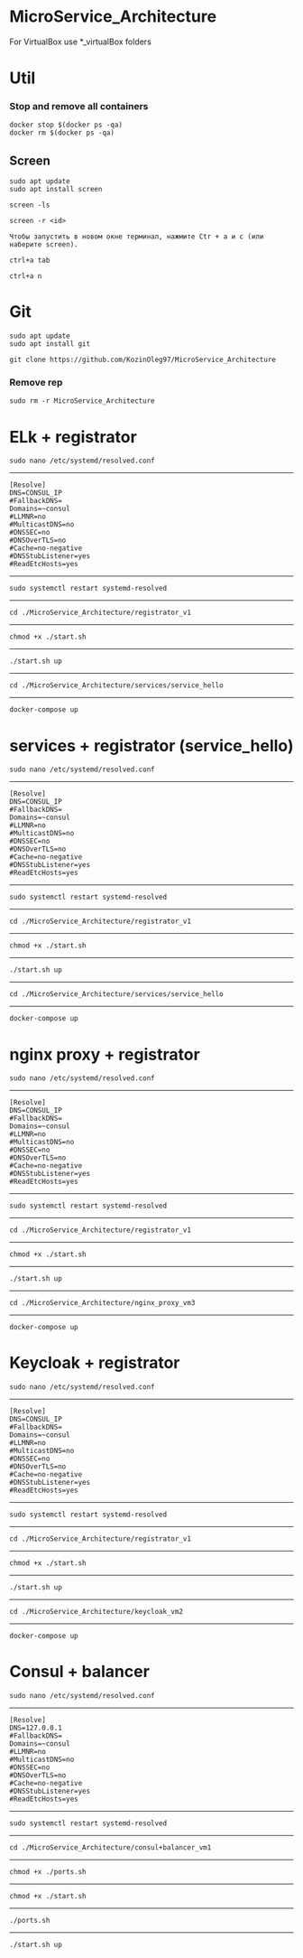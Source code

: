 # MicroService_Architecture
For VirtualBox use *_virtualBox folders

# Util

### Stop and remove all containers 

    docker stop $(docker ps -qa)
    docker rm $(docker ps -qa)

## Screen
    sudo apt update
    sudo apt install screen

    screen -ls

    screen -r <id>

    Чтобы запустить в новом окне терминал, нажмите Ctr + a и c (или наберите screen).

    ctrl+a tab
    
    ctrl+a n

    

# Git 
    sudo apt update
    sudo apt install git

    git clone https://github.com/KozinOleg97/MicroService_Architecture

### Remove rep

    sudo rm -r MicroService_Architecture

# ELk + registrator 

    sudo nano /etc/systemd/resolved.conf
---

    [Resolve]
    DNS=CONSUL_IP
    #FallbackDNS=
    Domains=~consul
    #LLMNR=no
    #MulticastDNS=no
    #DNSSEC=no
    #DNSOverTLS=no
    #Cache=no-negative
    #DNSStubListener=yes
    #ReadEtcHosts=yes

---
    sudo systemctl restart systemd-resolved
---
    cd ./MicroService_Architecture/registrator_v1
---
    chmod +x ./start.sh
---
    ./start.sh up
---
    cd ./MicroService_Architecture/services/service_hello
---
    docker-compose up


# services + registrator (service_hello)

    sudo nano /etc/systemd/resolved.conf
---

    [Resolve]
    DNS=CONSUL_IP
    #FallbackDNS=
    Domains=~consul
    #LLMNR=no
    #MulticastDNS=no
    #DNSSEC=no
    #DNSOverTLS=no
    #Cache=no-negative
    #DNSStubListener=yes
    #ReadEtcHosts=yes

---
    sudo systemctl restart systemd-resolved
---
    cd ./MicroService_Architecture/registrator_v1
---
    chmod +x ./start.sh
---
    ./start.sh up
---
    cd ./MicroService_Architecture/services/service_hello
---
    docker-compose up

# nginx proxy + registrator 

    sudo nano /etc/systemd/resolved.conf
---

    [Resolve]
    DNS=CONSUL_IP
    #FallbackDNS=
    Domains=~consul
    #LLMNR=no
    #MulticastDNS=no
    #DNSSEC=no
    #DNSOverTLS=no
    #Cache=no-negative
    #DNSStubListener=yes
    #ReadEtcHosts=yes

---
    sudo systemctl restart systemd-resolved
---
    cd ./MicroService_Architecture/registrator_v1
---
    chmod +x ./start.sh
---
    ./start.sh up
---
    cd ./MicroService_Architecture/nginx_proxy_vm3
---
    docker-compose up


# Keycloak + registrator

    sudo nano /etc/systemd/resolved.conf
---

    [Resolve]
    DNS=CONSUL_IP
    #FallbackDNS=
    Domains=~consul
    #LLMNR=no
    #MulticastDNS=no
    #DNSSEC=no
    #DNSOverTLS=no
    #Cache=no-negative
    #DNSStubListener=yes
    #ReadEtcHosts=yes

---
    sudo systemctl restart systemd-resolved
---
    cd ./MicroService_Architecture/registrator_v1
---
    chmod +x ./start.sh
---
    ./start.sh up
---
    cd ./MicroService_Architecture/keycloak_vm2
---
    docker-compose up

# Consul + balancer 
    sudo nano /etc/systemd/resolved.conf
---

    [Resolve]
    DNS=127.0.0.1
    #FallbackDNS=
    Domains=~consul
    #LLMNR=no
    #MulticastDNS=no
    #DNSSEC=no
    #DNSOverTLS=no
    #Cache=no-negative
    #DNSStubListener=yes
    #ReadEtcHosts=yes

---
    sudo systemctl restart systemd-resolved
---
    cd ./MicroService_Architecture/consul+balancer_vm1
---
    chmod +x ./ports.sh
---
    chmod +x ./start.sh
---
    ./ports.sh
---
    ./start.sh up

